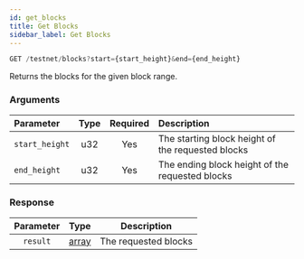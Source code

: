 ```yaml
---
id: get_blocks
title: Get Blocks
sidebar_label: Get Blocks
---
```


```javascript title=ENDPOINT
GET /testnet/blocks?start={start_height}&end={end_height}
```

Returns the blocks for the given block range.

### Arguments

| Parameter             | Type | Required | Description                                       |
|:----------------------|:----:|:--------:|:--------------------------------------------------|
| `start_height`        | u32  |   Yes    | The starting block height of the requested blocks |
| `end_height`          | u32  |   Yes    | The ending block height of the requested blocks   |


### Response

| Parameter |                 Type                 |     Description      |
|:---------:|:------------------------------------:|:--------------------:|
| `result`  | [array](../../concepts/05_blocks.md) | The requested blocks |

